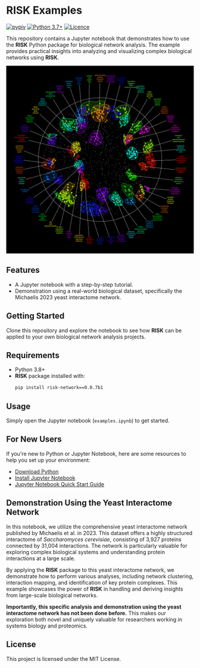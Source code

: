 # RISK Examples

[![pypiv](https://img.shields.io/pypi/v/risk-network.svg)](https://pypi.python.org/pypi/risk-network)
[![Python 3.7+](https://img.shields.io/badge/python-3.8+-blue.svg)](https://www.python.org/downloads/)
[![Licence](https://img.shields.io/badge/license-MIT-blue.svg)](https://raw.githubusercontent.com/irahorecka/chrono24/main/LICENSE)

This repository contains a Jupyter notebook that demonstrates how to use the **RISK** Python package for biological network analysis. The example provides practical insights into analyzing and visualizing complex biological networks using **RISK**.

![Yeast Interactome Network Demo](./docs/github/network.png)

## Features
- A Jupyter notebook with a step-by-step tutorial.
- Demonstration using a real-world biological dataset, specifically the Michaelis 2023 yeast interactome network.

## Getting Started
Clone this repository and explore the notebook to see how **RISK** can be applied to your own biological network analysis projects.

## Requirements
- Python 3.8+
- **RISK** package installed with:
  ```bash
  pip install risk-network==0.0.7b1
  ```

## Usage
Simply open the Jupyter notebook (`examples.ipynb`) to get started.

## For New Users
If you're new to Python or Jupyter Notebook, here are some resources to help you set up your environment:
- [Download Python](https://www.python.org/downloads/)
- [Install Jupyter Notebook](https://jupyter.org/install)
- [Jupyter Notebook Quick Start Guide](https://jupyter-notebook-beginner-guide.readthedocs.io/en/latest/)

## Demonstration Using the Yeast Interactome Network
In this notebook, we utilize the comprehensive yeast interactome network published by Michaelis et al. in 2023. This dataset offers a highly structured interactome of *Saccharomyces cerevisiae*, consisting of 3,927 proteins connected by 31,004 interactions. The network is particularly valuable for exploring complex biological systems and understanding protein interactions at a large scale.

By applying the **RISK** package to this yeast interactome network, we demonstrate how to perform various analyses, including network clustering, interaction mapping, and identification of key protein complexes. This example showcases the power of **RISK** in handling and deriving insights from large-scale biological networks.

**Importantly, this specific analysis and demonstration using the yeast interactome network has not been done before.** This makes our exploration both novel and uniquely valuable for researchers working in systems biology and proteomics.

## License
This project is licensed under the MIT License.
